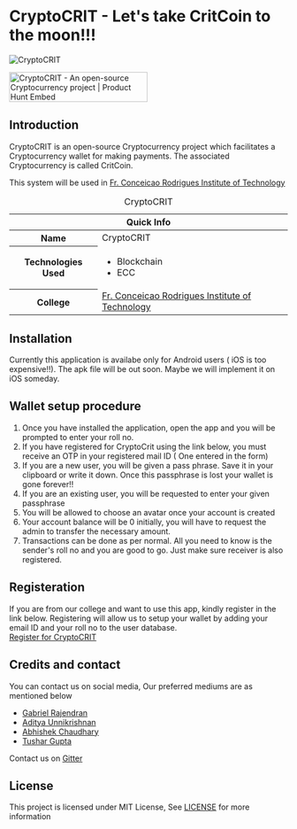 # CryptoCRIT - Let's take CritCoin to the moon!!!
![CryptoCRIT](https://theabbie.github.io/files/CryptoCRIT.png)

<a href="https://www.producthunt.com/posts/cryptocrit?utm_source=badge-featured&utm_medium=badge&utm_souce=badge-cryptocrit" target="_blank"><img src="https://api.producthunt.com/widgets/embed-image/v1/featured.svg?post_id=244180&theme=dark" alt="CryptoCRIT - An open-source Cryptocurrency project | Product Hunt Embed" style="width: 250px; height: 54px;" width="250px" height="54px" /></a>

## Introduction

CryptoCRIT is an open-source Cryptocurrency project which facilitates a Cryptocurrency wallet for making payments. The associated Cryptocurrency is called CritCoin.

This system will be used in [Fr. Conceicao Rodrigues Institute of Technology](https://www.fcrit.ac.in)

<table>
<caption>CryptoCRIT</caption>
<thead>
<tr>
<th colspan="2">Quick Info</th>
</tr>
</thead>
<tbody>
<tr><th scope='row'>Name</th><td>CryptoCRIT</td></tr>
<tr><th scope='row'>Technologies Used</th><td><ul><li>Blockchain</li><li>ECC</li></ul></td></tr>
<tr><th scope='row'>College</th><td><a href="https://www.fcrit.ac.in">Fr. Conceicao Rodrigues Institute of Technology</a></td></tr>
</tbody>
</table>

## Installation
 Currently this application is availabe only for Android users ( iOS is too expensive!!). The apk file will be out soon. Maybe we will implement it on iOS someday.
 
## Wallet setup procedure
<ol>
  <li> Once you have installed the application, open the app and you will be prompted to enter your roll no.</li>
 <li> If you have registered for CryptoCrit using the link below, you must receive an OTP in your registered mail ID ( One entered in the form) </li>
  <li> If you are a new user, you will be given a pass phrase. Save it in your clipboard or write it down. Once this passphrase is lost your wallet is gone    forever!!</li>
  <li> If you are an existing user, you will be requested to enter your given passphrase</li>
  <li> You will be allowed to choose an avatar once your account is created </li>
  <li> Your account balance will be 0 initially, you will have to request the admin to transfer the necessary amount. </li>
 <li> Transactions can be done as per normal. All you need to know is the sender's roll no and you are good to go. Just make sure receiver is also registered. </li>
</ol>


## Registeration
If you are from our college and want to use this app, kindly register in the link below. Registering will allow us to setup your wallet by adding your email ID and your roll no to the user database.
<br>
[Register for CryptoCRIT](https://forms.gle/YBWYhgjGRyVQRJTn6)

## Credits and contact

You can contact us on social media, Our preferred mediums are as mentioned below
* [Gabriel Rajendran](https://github.com/rgab1508)
* [Aditya Unnikrishnan](https://www.adiunni.tech)
* [Abhishek Chaudhary](https://theabbie.github.io)
* [Tushar Gupta](https://instagram.com/tushar_gupta_339)

Contact us on [Gitter](https://gitter.im/CryptoCRIT/community)

## License

This project is licensed under MIT License, See [LICENSE](/LICENSE) for more information
